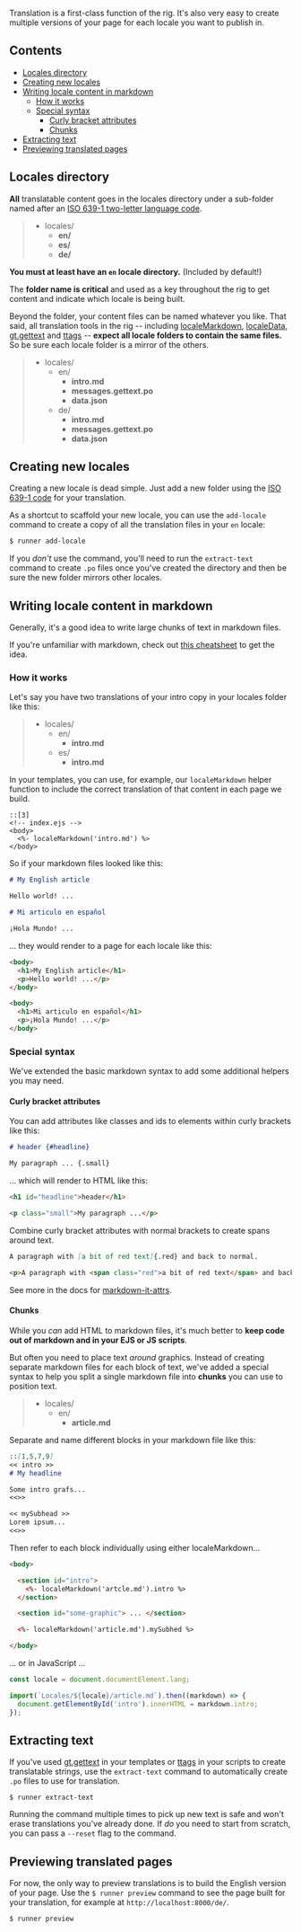 Translation is a first-class function of the rig. It's also very easy to create multiple versions of your page for each locale you want to publish in.

## Contents

- [Locales directory](#Locales-directory)
- [Creating new locales](#Creating-new-locales)
- [Writing locale content in markdown](#Writing-locale-content-in-markdown)
  - [How it works](#How-it-works)
  - [Special syntax](#Special-syntax)
    - [Curly bracket attributes](#Curly-bracket-attributes)
    - [Chunks](#Chunks)
- [Extracting text](#Extracting-text)
- [Previewing translated pages](#Previewing-translated-pages)

## Locales directory

**All** translatable content goes in the locales directory under a sub-folder named after an [ISO 639-1 two-letter language code](https://en.wikipedia.org/wiki/List_of_ISO_639-1_codes).

> - locales/
>   - **en/**
>   - **es/**
>   - **de/**

**You must at least have an `en` locale directory.** (Included by default!)

The **folder name is critical** and used as a key throughout the rig to get content and indicate which locale is being built.

Beyond the folder, your content files can be named whatever you like. That said, all translation tools in the rig -- including [localeMarkdown](../writing-code/#localeMarkdown), [localeData](../writing-code/#localeData), [gt.gettext](../writing-code/#gtgettext) and [ttags](../writing-code/#Translation-with-ttag) -- **expect all locale folders to contain the same files.** So be sure each locale folder is a mirror of the others.

> - locales/
>   - en/
>     - **intro.md**
>     - **messages.gettext.po**
>     - **data.json**
>   - de/
>     - **intro.md**
>     - **messages.gettext.po**
>     - **data.json**

## Creating new locales

Creating a new locale is dead simple. Just add a new folder using the [ISO 639-1 code](https://en.wikipedia.org/wiki/List_of_ISO_639-1_codes) for your translation.

As a shortcut to scaffold your new locale, you can use the `add-locale` command to create a copy of all the translation files in your `en` locale:

```bash
$ runner add-locale
```

If you *don't* use the command, you'll need to run the `extract-text` command to create `.po` files once you've created the directory and then be sure the new folder mirrors other locales.

## Writing locale content in markdown

Generally, it's a good idea to write large chunks of text in markdown files.

If you're unfamiliar with markdown, check out [this cheatsheet](https://github.com/adam-p/markdown-here/wiki/Markdown-Cheatsheet) to get the idea.

### How it works

Let's say you have two translations of your intro copy in your locales folder like this:

> - locales/
>   - en/
>     - **intro.md**
>   - es/
>     - **intro.md**

In your templates, you can use, for example, our `localeMarkdown` helper function to include the correct translation of that content in each page we build.

```ejs
::[3]
<!-- index.ejs -->
<body>
  <%- localeMarkdown('intro.md') %>
</body>
```

So if your markdown files looked like this:

```markdown
# My English article

Hello world! ...
```

```markdown
# Mi articulo en español

¡Hola Mundo! ...
```

... they would render to a page for each locale like this:

```html
<body>
  <h1>My English article</h1>
  <p>Hello world! ...</p>
</body>
```

```html
<body>
  <h1>Mi articulo en español</h1>
  <p>¡Hola Mundo! ...</p>
</body>
```

### Special syntax

We've extended the basic markdown syntax to add some additional helpers you may need.

#### Curly bracket attributes

You can add attributes like classes and ids to elements within curly brackets like this:

```markdown
# header {#headline}

My paragraph ... {.small}
```

... which will render to HTML like this:

```html
<h1 id="headline">header</h1>

<p class="small">My paragraph ...</p>
```

Combine curly bracket attributes with normal brackets to create spans around text.

```markdown
A paragraph with [a bit of red text]{.red} and back to normal.
```

```html
<p>A paragraph with <span class="red">a bit of red text</span> and back to normal.</p>
```

See more in the docs for [markdown-it-attrs](https://www.npmjs.com/package/markdown-it-attrs).


#### Chunks

While you _can_ add HTML to markdown files, it's much better to **keep code out of markdown and in your EJS or JS scripts**.

But often you need to place text _around_ graphics. Instead of creating separate markdown files for each block of text, we've added a special syntax to help you split a single markdown file into **chunks** you can use to position text.


> - locales/
>   - en/
>     - **article.md**

Separate and name different blocks in your markdown file like this:

```markdown
::[1,5,7,9]
<< intro >>
# My headline

Some intro grafs...
<<>>

<< mySubhead >>
Lorem ipsum...
<<>>
```

Then refer to each block individually using either localeMarkdown...

```html
<body>

  <section id="intro">
    <%- localeMarkdown('artcle.md').intro %>
  </section>

  <section id="some-graphic"> ... </section>

  <%- localeMarkdown('article.md').mySubhed %>

</body>
```

... or in JavaScript ...

```javascript
const locale = document.documentElement.lang;

import(`Locales/${locale}/article.md`).then((markdown) => {
  document.getElementById('intro').innerHTML = markdown.intro;
});
```


## Extracting text

If you've used [gt.gettext](../writing-code/#gtgettext) in your templates or [ttags](../writing-code/#Translation-with-ttag) in your scripts to create translatable strings, use the `extract-text` command to automatically create `.po` files to use for translation.

```
$ runner extract-text
```

Running the command multiple times to pick up new text is safe and won't erase translations you've already done. If _do_ you need to start from scratch, you can pass a `--reset` flag to the command.

## Previewing translated pages

For now, the only way to preview translations is to build the English version of your page. Use the `$ runner preview` command to see the page built for your translation, for example at `http://localhost:8000/de/`.

```
$ runner preview
```
